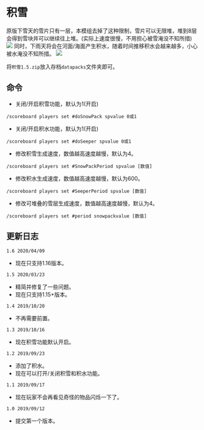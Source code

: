 # 积雪
原版下雪天的雪片只有一层，本模组去掉了这种限制，雪片可以无限堆，堆到8层会得到雪块并可以继续往上堆。(实际上速度很慢，不用担心被雪淹没不知所措)
![](https://i.loli.net/2019/09/12/JLO1Bhyg5Nk36Xi.png)
同时，下雨天将会在河面/海面产生积水，随着时间推移积水会越来越多，小心被水淹没不知所措。
![](https://i.loli.net/2019/09/23/wZMzkvgYnNu2El7.png)

将`积雪1.5.zip`放入存档`datapacks`文件夹即可。

## 命令

+ 关闭/开启积雪功能，默认为1(开启)
```
/scoreboard players set #doSnowPack spvalue 0或1
```

+ 关闭/开启积水功能，默认为1(开启)
```
/scoreboard players set #doSeeper spvalue 0或1
```

+ 修改积雪生成速度，数值越高速度越慢，默认为4。
```
/scoreboard players set #SnowPackPeriod spvalue [数值]
```

+ 修改积水生成速度，数值越高速度越慢，默认为600。
```
/scoreboard players set #SeeperPeriod spvalue [数值]
```

+ 修改可堆叠的雪层生成速度，数值越高速度越慢，默认为4。
```
/scoreboard players set #period snowpackvalue [数值]
```

## 更新日志
`1.6 2020/04/09`
+ 现在只支持1.16版本。

`1.5 2020/03/23`
+ 精简并修复了一些问题。
+ 现在只支持1.15+版本。

`1.4 2019/10/20`
+ 不再需要前置。

`1.3 2019/10/16`
+ 现在积雪功能默认开启。

`1.2 2019/09/23`
+ 添加了积水。
+ 现在可以打开/关闭积雪和积水功能。

`1.1 2019/09/17`
+ 现在玩家不会再看见奇怪的物品闪烁一下了。

`1.0 2019/09/12`
+ 提交第一个版本。